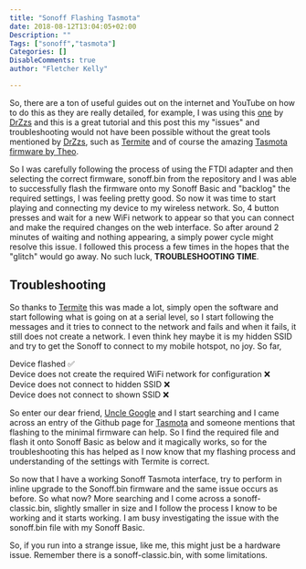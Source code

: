 ```yaml
---
title: "Sonoff Flashing Tasmota"
date: 2018-08-12T13:04:05+02:00
Description: ""
Tags: ["sonoff","tasmota"]
Categories: []
DisableComments: true
author: "Fletcher Kelly"

---
```


So, there are a ton of useful guides out on the internet and YouTube on how to do this as they are really detailed, for example, I was using this [one](https://www.youtube.com/watch?v=KMiP9Ku71To) by [DrZzs](https://www.youtube.com/channel/UC7G4tLa4Kt6A9e3hJ-HO8ng) and this is a great tutorial and this post this my "issues" and troubleshooting would not have been possible without the great tools mentioned by [DrZzs](https://www.youtube.com/channel/UC7G4tLa4Kt6A9e3hJ-HO8ng), such as [Termite](https://www.compuphase.com/software_termite.htm) and of course the amazing [Tasmota firmware by Theo](https://tasmota.github.io/docs/).

So I was carefully following the process of using the FTDI adapter and then selecting the correct firmware, sonoff.bin from the repository and I was able to successfully flash the firmware onto my Sonoff Basic and "backlog" the required settings, I was feeling pretty good. So now it was time to start playing and connecting my device to my wireless network. So, 4 button presses and wait for a new WiFi network to appear so that you can connect and make the required changes on the web interface. So after around 2 minutes of waiting and nothing appearing, a simply power cycle might resolve this issue. I followed this process a few times in the hopes that the "glitch" would go away. No such luck, **TROUBLESHOOTING TIME**.

## **Troubleshooting**

So thanks to [Termite](https://www.compuphase.com/software_termite.htm) this was made a lot, simply open the software and start following what is going on at a serial level, so I start following the messages and it tries to connect to the network and fails and when it fails, it still does not create a network. I even think hey maybe it is my hidden SSID and try to get the Sonoff to connect to my mobile hotspot, no joy. So far,

Device flashed ✅  
Device does not create the required WiFi network for configuration ❌  
Device does not connect to hidden SSID ❌  
Device does not connect to shown SSID ❌  

So enter our dear friend, [Uncle Google](www.google.com) and I start searching and I came across an entry of the Github page for [Tasmota](https://github.com/arendst/Sonoff-Tasmota) and someone mentions that flashing to the minimal firmware can help. So I find the required file and flash it onto Sonoff Basic as below and it magically works, so for the troubleshooting this has helped as I now know that my flashing process and understanding of the settings with Termite is correct.

So now that I have a working Sonoff Tasmota interface, try to perform in inline upgrade to the Sonoff.bin firmware and the same issue occurs as before. So what now? More searching and I come across a sonoff-classic.bin, slightly smaller in size and I follow the process I know to be working and it starts working. I am busy investigating the issue with the sonoff.bin file with my Sonoff Basic.

So, if you run into a strange issue, like me, this might just be a hardware issue. Remember there is a sonoff-classic.bin, with some limitations.
